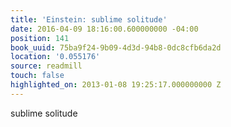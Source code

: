 ```yaml
---
title: 'Einstein: sublime solitude'
date: 2016-04-09 18:16:00.600000000 -04:00
position: 141
book_uuid: 75ba9f24-9b09-4d3d-94b8-0dc8cfb6da2d
location: '0.055176'
source: readmill
touch: false
highlighted_on: 2013-01-08 19:25:17.000000000 Z
---
```


sublime solitude